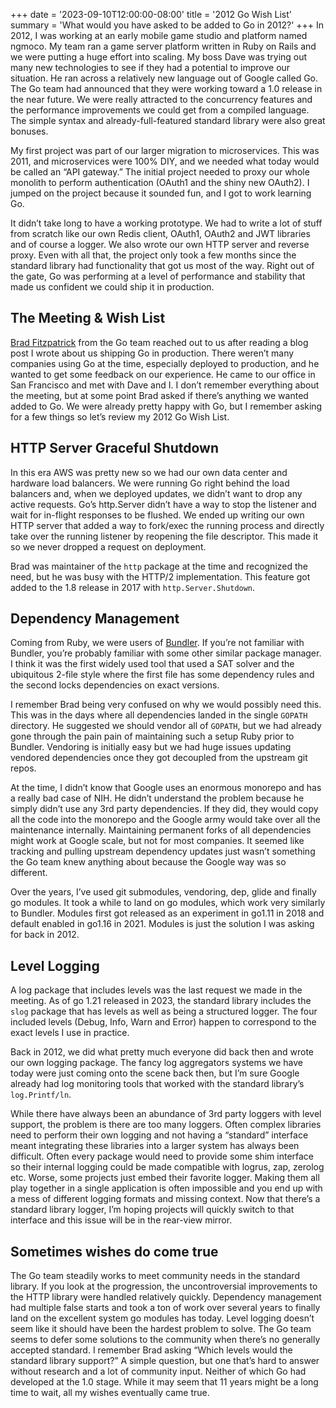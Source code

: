 +++
date = '2023-09-10T12:00:00-08:00'
title = '2012 Go Wish List'
summary = 'What would you have asked to be added to Go in 2012?'
+++
In 2012, I was working at an early mobile game studio and platform named ngmoco. My team ran a game server platform written in Ruby on Rails and we were putting a huge effort into scaling. My boss Dave was trying out many new technologies to see if they had a potential to improve our situation. He ran across a relatively new language out of Google called Go. The Go team had announced that they were working toward a 1.0 release in the near future. We were really attracted to the concurrency features and the performance improvements we could get from a compiled language. The simple syntax and already-full-featured standard library were also great bonuses.

My first project was part of our larger migration to microservices. This was 2011, and microservices were 100% DIY, and we needed what today would be called an “API gateway.” The initial project needed to proxy our whole monolith to perform authentication (OAuth1 and the shiny new OAuth2). I jumped on the project because it sounded fun, and I got to work learning Go.

It didn’t take long to have a working prototype. We had to write a lot of stuff from scratch like our own Redis client, OAuth1, OAuth2 and JWT libraries and of course a logger. We also wrote our own HTTP server and reverse proxy. Even with all that, the project only took a few months since the standard library had functionality that got us most of the way. Right out of the gate, Go was performing at a level of performance and stability that made us confident we could ship it in production.

## The Meeting & Wish List

[Brad Fitzpatrick](https://bradfitz.com/) from the Go team reached out to us after reading a blog post I wrote about us shipping Go in production. There weren’t many companies using Go at the time, especially deployed to production, and he wanted to get some feedback on our experience. He came to our office in San Francisco and met with Dave and I. I don’t remember everything about the meeting, but at some point Brad asked if there’s anything we wanted added to Go. We were already pretty happy with Go, but I remember asking for a few things so let’s review my 2012 Go Wish List.

## HTTP Server Graceful Shutdown

In this era AWS was pretty new so we had our own data center and hardware load balancers. We were running Go right behind the load balancers and, when we deployed updates, we didn’t want to drop any active requests. Go’s http.Server didn’t have a way to stop the listener and wait for in-flight responses to be flushed. We ended up writing our own HTTP server that added a way to fork/exec the running process and directly take over the running listener by reopening the file descriptor. This made it so we never dropped a request on deployment.

Brad was maintainer of the `http` package at the time and recognized the need, but he was busy with the HTTP/2 implementation. This feature got added to the 1.8 release in 2017 with `http.Server.Shutdown`.

## Dependency Management

Coming from Ruby, we were users of [Bundler](https://bundler.io). If you’re not familiar with Bundler, you’re probably familiar with some other similar package manager. I think it was the first widely used tool that used a SAT solver and the ubiquitous 2-file style where the first file has some dependency rules and the second locks dependencies on exact versions.

I remember Brad being very confused on why we would possibly need this. This was in the days where all dependencies landed in the single `GOPATH` directory. He suggested we should vendor all of `GOPATH`, but we had already gone through the pain pain of maintaining such a setup Ruby prior to Bundler. Vendoring is initially easy but we had huge issues updating vendored dependencies once they got decoupled from the upstream git repos.

At the time, I didn’t know that Google uses an enormous monorepo and has a really bad case of NIH. He didn’t understand the problem because he simply didn’t use any 3rd party dependencies. If they did, they would copy all the code into the monorepo and the Google army would take over all the maintenance internally. Maintaining permanent forks of all dependencies might work at Google scale, but not for most companies. It seemed like tracking and pulling upstream dependency updates just wasn’t something the Go team knew anything about because the Google way was so different.

Over the years, I’ve used git submodules, vendoring, dep, glide and finally go modules. It took a while to land on go modules, which work very similarly to Bundler. Modules first got released as an experiment in go1.11 in 2018 and default enabled in go1.16 in 2021. Modules is just the solution I was asking for back in 2012.

## Level Logging

A log package that includes levels was the last request we made in the meeting. As of go 1.21 released in 2023, the standard library includes the `slog` package that has levels as well as being a structured logger. The four included levels (Debug, Info, Warn and Error) happen to correspond to the exact levels I use in practice.

Back in 2012, we did what pretty much everyone did back then and wrote our own logging package. The fancy log aggregators systems we have today were just coming onto the scene back then, but I’m sure Google already had log monitoring tools that worked with the standard library’s `log.Printf/ln`.

While there have always been an abundance of 3rd party loggers with level support, the problem is there are too many loggers. Often complex libraries need to perform their own logging and not having a “standard” interface meant integrating these libraries into a larger system has always been difficult. Often every package would need to provide some shim interface so their internal logging could be made compatible with logrus, zap, zerolog etc. Worse, some projects just embed their favorite logger. Making them all play together in a single application is often impossible and you end up with a mess of different logging formats and missing context. Now that there’s a standard library logger, I’m hoping projects will quickly switch to that interface and this issue will be in the rear-view mirror.

## Sometimes wishes do come true

The Go team steadily works to meet community needs in the standard library. If you look at the progression, the uncontroversial improvements to the HTTP library were handled relatively quickly. Dependency management had multiple false starts and took a ton of work over several years to finally land on the excellent system go modules has today. Level logging doesn’t seem like it should have been the hardest problem to solve. The Go team seems to defer some solutions to the community when there’s no generally accepted standard. I remember Brad asking “Which levels would the standard library support?” A simple question, but one that’s hard to answer without research and a lot of community input. Neither of which Go had developed at the 1.0 stage. While it may seem that 11 years might be a long time to wait, all my wishes eventually came true.

